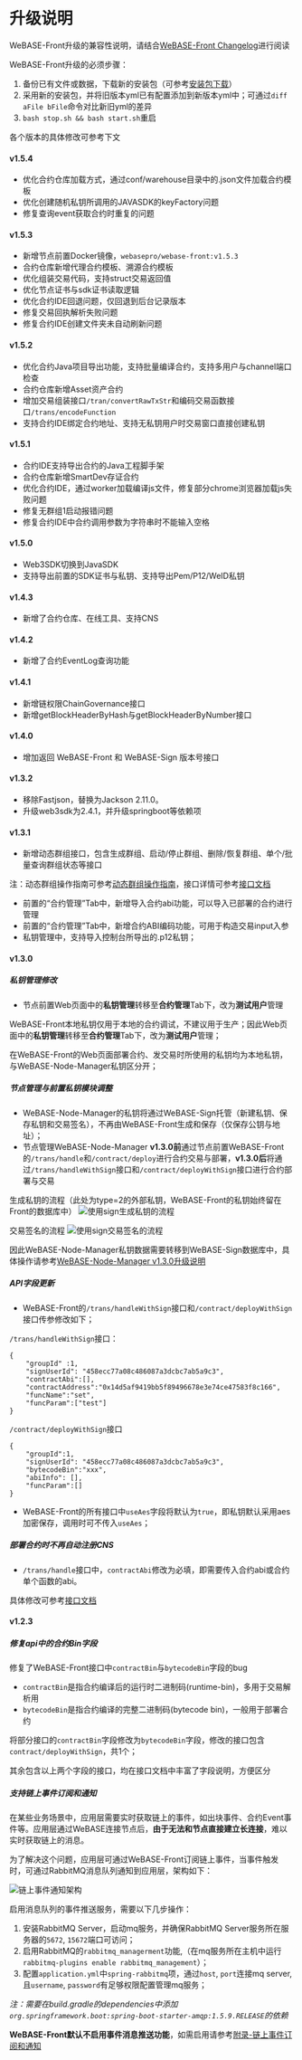 # 升级说明

WeBASE-Front升级的兼容性说明，请结合[WeBASE-Front Changelog](https://github.com/WeBankBlockchain/WeBASE-Front)进行阅读

WeBASE-Front升级的必须步骤：
1. 备份已有文件或数据，下载新的安装包（可参考[安装包下载](../WeBASE/mirror.html#install_package)）
2. 采用新的安装包，并将旧版本yml已有配置添加到新版本yml中；可通过`diff aFile bFile`命令对比新旧yml的差异
3. `bash stop.sh && bash start.sh`重启


各个版本的具体修改可参考下文

#### v1.5.4
- 优化合约仓库加载方式，通过conf/warehouse目录中的.json文件加载合约模板
- 优化创建随机私钥所调用的JAVASDK的keyFactory问题
- 修复查询event获取合约时重复的问题


#### v1.5.3
- 新增节点前置Docker镜像，`webasepro/webase-front:v1.5.3`
- 合约仓库新增代理合约模板、溯源合约模板
- 优化组装交易代码，支持struct交易返回值
- 优化节点证书与sdk证书读取逻辑
- 优化合约IDE回退问题，仅回退到后台记录版本
- 修复交易回执解析失败问题
- 修复合约IDE创建文件夹未自动刷新问题

#### v1.5.2
- 优化合约Java项目导出功能，支持批量编译合约，支持多用户与channel端口检查
- 合约仓库新增Asset资产合约
- 增加交易组装接口`/tran/convertRawTxStr`和编码交易函数接口`/trans/encodeFunction`
- 支持合约IDE绑定合约地址、支持无私钥用户时交易窗口直接创建私钥

#### v1.5.1
- 合约IDE支持导出合约的Java工程脚手架
- 合约仓库新增SmartDev存证合约
- 优化合约IDE，通过worker加载编译js文件，修复部分chrome浏览器加载js失败问题
- 修复无群组1启动报错问题
- 修复合约IDE中合约调用参数为字符串时不能输入空格

#### v1.5.0
- Web3SDK切换到JavaSDK
- 支持导出前置的SDK证书与私钥、支持导出Pem/P12/WeID私钥

#### v1.4.3
- 新增了合约仓库、在线工具、支持CNS

#### v1.4.2
- 新增了合约EventLog查询功能

#### v1.4.1
- 新增链权限ChainGovernance接口
- 新增getBlockHeaderByHash与getBlockHeaderByNumber接口

#### v1.4.0
- 增加返回 WeBASE-Front 和 WeBASE-Sign 版本号接口

#### v1.3.2
- 移除Fastjson，替换为Jackson 2.11.0。
- 升级web3sdk为2.4.1，并升级springboot等依赖项

#### v1.3.1
- 新增动态群组接口，包含生成群组、启动/停止群组、删除/恢复群组、单个/批量查询群组状态等接口

注：动态群组操作指南可参考[动态群组操作指南](../WeBASE-Console-Suit/index.html#dynamic_group_use)，接口详情可参考[接口文档](./interface.html#dynamic_group_interface)

- 前置的“合约管理”Tab中，新增导入合约abi功能，可以导入已部署的合约进行管理
- 前置的“合约管理”Tab中，新增合约ABI编码功能，可用于构造交易input入参
- 私钥管理中，支持导入控制台所导出的.p12私钥；

#### v1.3.0

##### 私钥管理修改
- 节点前置Web页面中的**私钥管理**转移至**合约管理**Tab下，改为**测试用户**管理

WeBASE-Front本地私钥仅用于本地的合约调试，不建议用于生产；因此Web页面中的**私钥管理**转移至**合约管理**Tab下，改为**测试用户**管理；

在WeBASE-Front的Web页面部署合约、发交易时所使用的私钥均为本地私钥，与WeBASE-Node-Manager私钥区分开；

##### 节点管理与前置私钥模块调整
- WeBASE-Node-Manager的私钥将通过WeBASE-Sign托管（新建私钥、保存私钥和交易签名），不再由WeBASE-Front生成和保存（仅保存公钥与地址）；
- 节点管理WeBASE-Node-Manager **v1.3.0前**通过节点前置WeBASE-Front的`/trans/handle`和`/contract/deploy`进行合约交易与部署，**v1.3.0后**将通过`/trans/handleWithSign`接口和`/contract/deployWithSign`接口进行合约部署与交易

生成私钥的流程（此处为type=2的外部私钥，WeBASE-Front的私钥始终留在Front的数据库中）
![使用sign生成私钥的流程](../../images/WeBASE/new_generate_pri.png)

交易签名的流程
![使用sign交易签名的流程](../../images/WeBASE/new_tx_sign.png)

因此WeBASE-Node-Manager私钥数据需要转移到WeBASE-Sign数据库中，具体操作请参考[WeBASE-Node-Manager v1.3.0升级说明](../WeBASE-Node-Manager/upgrade.html#v1-3-0)

##### API字段更新
- WeBASE-Front的`/trans/handleWithSign`接口和`/contract/deployWithSign`接口传参修改如下；

`/trans/handleWithSign`接口：
```
{
    "groupId" :1,
    "signUserId": "458ecc77a08c486087a3dcbc7ab5a9c3",
    "contractAbi":[],
    "contractAddress":"0x14d5af9419bb5f89496678e3e74ce47583f8c166",
    "funcName":"set",
    "funcParam":["test"]
}
```

`/contract/deployWithSign`接口
```
{
    "groupId":1,
    "signUserId": "458ecc77a08c486087a3dcbc7ab5a9c3",
    "bytecodeBin":"xxx",
    "abiInfo": [],
    "funcParam":[]
}
```

- WeBASE-Front的所有接口中`useAes`字段将默认为`true`，即私钥默认采用aes加密保存，调用时可不传入`useAes`；

##### 部署合约时不再自动注册CNS
- `/trans/handle`接口中，`contractAbi`修改为必填，即需要传入合约abi或合约单个函数的abi。

具体修改可参考[接口文档](../WeBASE-Front/interface.html)


#### v1.2.3

##### 修复api中的合约Bin字段

修复了WeBASE-Front接口中`contractBin`与`bytecodeBin`字段的bug

- `contractBin`是指合约编译后的运行时二进制码(runtime-bin)，多用于交易解析用
- `bytecodeBin`是指合约编译的完整二进制码(bytecode bin)，一般用于部署合约

将部分接口的`contractBin`字段修改为`bytecodeBin`字段，修改的接口包含`contract/deployWithSign`，共1个；

其余包含以上两个字段的接口，均在接口文档中丰富了字段说明，方便区分

##### 支持链上事件订阅和通知

在某些业务场景中，应用层需要实时获取链上的事件，如出块事件、合约Event事件等。应用层通过WeBASE连接节点后，**由于无法和节点直接建立长连接**，难以实时获取链上的消息。

为了解决这个问题，应用层可通过WeBASE-Front订阅链上事件，当事件触发时，可通过RabbitMQ消息队列通知到应用层，架构如下：

![链上事件通知架构](../../images/WeBASE/front-event/event_structure.png)

启用消息队列的事件推送服务，需要以下几步操作：
1. 安装RabbitMQ Server，启动mq服务，并确保RabbitMQ Server服务所在服务器的`5672`, `15672`端口可访问；
2. 启用RabbitMQ的`rabbitmq_managerment`功能,（在mq服务所在主机中运行`rabbitmq-plugins enable rabbitmq_management`）；
3. 配置`application.yml`中`spring-rabbitmq`项，通过`host`, `port`连接mq server, 且`username`, `password`有足够权限配置管理mq服务；

*注：需要在build.gradle的dependencies中添加`org.springframework.boot:spring-boot-starter-amqp:1.5.9.RELEASE`的依赖*

**WeBASE-Front默认不启用事件消息推送功能**，如需启用请参考[附录-链上事件订阅和通知](./appendix.html#id11)

